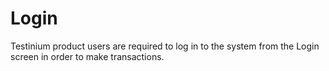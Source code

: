 # Login

Testinium product users are required to log in to the system from the Login screen in order to make transactions.
